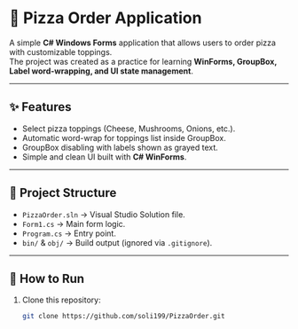 # 🍕 Pizza Order Application

A simple **C# Windows Forms** application that allows users to order pizza with customizable toppings.  
The project was created as a practice for learning **WinForms, GroupBox, Label word-wrapping, and UI state management**.

---

## ✨ Features
- Select pizza toppings (Cheese, Mushrooms, Onions, etc.).
- Automatic word-wrap for toppings list inside GroupBox.
- GroupBox disabling with labels shown as grayed text.
- Simple and clean UI built with **C# WinForms**.

---

## 📂 Project Structure
- `PizzaOrder.sln` → Visual Studio Solution file.  
- `Form1.cs` → Main form logic.  
- `Program.cs` → Entry point.  
- `bin/` & `obj/` → Build output (ignored via `.gitignore`).  

---

## 🚀 How to Run
1. Clone this repository:
   ```bash
   git clone https://github.com/soli199/PizzaOrder.git